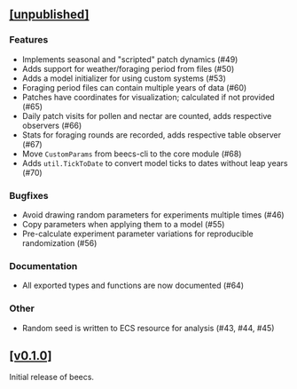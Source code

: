 ## [[unpublished]](https://github.com/mlange-42/beecs/compare/v0.1.0...v0.2.0)

### Features

- Implements seasonal and "scripted" patch dynamics (#49)
- Adds support for weather/foraging period from files (#50)
- Adds a model initializer for using custom systems (#53)
- Foraging period files can contain multiple years of data (#60)
- Patches have coordinates for visualization; calculated if not provided (#65)
- Daily patch visits for pollen and nectar are counted, adds respective observers (#66)
- Stats for foraging rounds are recorded, adds respective table observer (#67)
- Move `CustomParams` from beecs-cli to the core module (#68)
- Adds `util.TickToDate` to convert model ticks to dates without leap years (#70)

### Bugfixes

- Avoid drawing random parameters for experiments multiple times (#46)
- Copy parameters when applying them to a model (#55)
- Pre-calculate experiment parameter variations for reproducible randomization (#56)

### Documentation

- All exported types and functions are now documented (#64)

### Other

- Random seed is written to ECS resource for analysis (#43, #44, #45)

## [[v0.1.0]](https://github.com/mlange-42/beecs/tree/v0.1.0)

Initial release of beecs.
